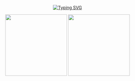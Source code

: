 <div align="center"> 

[![Typing SVG](https://readme-typing-svg.demolab.com?font=Anta&pause=1000&color=F77C48&random=false&width=260&lines=Welcome+to+my+NEW+World)](https://git.io/typing-svg)
</div>

<div align="center">
  
  <img src="https://github-readme-stats.vercel.app/api?username=SaaRaaS-1300&show_icons=true&theme=gruvbox" height="200">
  <img src="https://github-readme-stats.vercel.app/api/top-langs/?username=SaaRaaS-1300" height="200">
</div>

